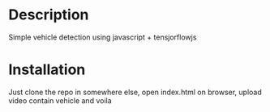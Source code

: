 # Description
 Simple vehicle detection using javascript + tensjorflowjs

# Installation
 Just clone the repo in somewhere else, open index.html on browser, upload video contain vehicle and voila
